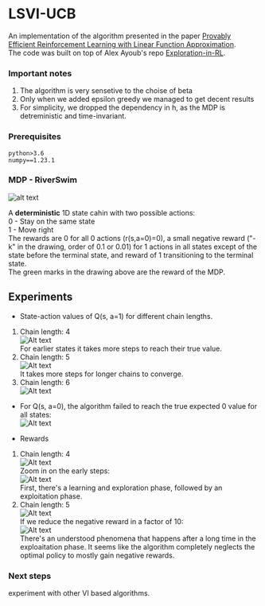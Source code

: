 # LSVI-UCB
An implementation of the algorithm presented in the paper 
[Provably Efficient Reinforcement Learning with Linear Function Approximation](https://arxiv.org/pdf/1907.05388.pdf).  
The code was built on top of Alex Ayoub's repo [Exploration-in-RL](https://github.com/aa14k/Exploration-in-RL).  

### Important notes
1. The algorithm is very sensetive to the choise of beta  
2. Only when we added epsilon greedy we managed to get decent results  
3. For simplicity, we dropped the dependency in h, as the MDP is detreministic and time-invariant.  

### Prerequisites
```
python>3.6
numpy==1.23.1
```

### MDP - RiverSwim

![alt text](artifacts/8A45B9DB-4DDD-40A0-B0FD-444E976A9CFD.png)
  
A **deterministic** 1D state cahin with two possible actions:  
0 - Stay on the same state  
1 - Move right  
The rewards are 0 for all 0 actions (r(s,a=0)=0), a small negative reward ("-k" in the drawing, order of 0.1 or 0.01) for 1 actions in all states except of the state before the terminal state, and reward of 1 transitioning to the terminal state.  
The green marks in the drawing above are the reward of the MDP.


## Experiments
- State-action values of Q(s, a=1) for different chain lengths.

1. Chain length: 4  
![Alt text](artifacts/q_4.png)  
For earlier states it takes more steps to reach their true value.  
2. Chain length: 5  
![Alt text](artifacts/q_5.png)  
It takes more steps for longer chains to converge.  
3. Chain length: 6  
![Alt text](artifacts/q_6.png)

- For Q(s, a=0), the algorithm failed to reach the true expected 0 value for all states:  
![Alt text](artifacts/q_4_a0.png)
  
- Rewards  
1. Chain length: 4  
![Alt text](artifacts/reward_4.png)  
Zoom in on the early steps:  
![Alt text](artifacts/reward_4_2000.png)  
First, there's a learning and exploration phase, followed by an exploitation phase.  
2. Chain length: 5  
![Alt text](artifacts/reward_5.png)  
If we reduce the negative reward in a factor of 10:  
![Alt text](artifacts/reward_5_small.png)  
There's an understood phenomena that happens after a long time in the exploaitation phase. It seems like the algorithm completely neglects the optimal policy to mostly gain negative rewards.


### Next steps  
experiment with other VI based algorithms.  
